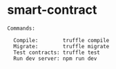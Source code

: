 # smart-contract
```
Commands:

  Compile:        truffle compile
  Migrate:        truffle migrate
  Test contracts: truffle test
  Run dev server: npm run dev
  ```